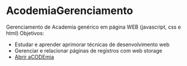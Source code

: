 # AcodemiaGerenciamento
Gerenciamento de Academia genérico em página WEB (javascript, css e html)
 Objetivos:
  - Estudar e aprender aprimorar técnicas de desenvolvimento web
  - Gerenciar e relacionar páginas de registros com web storage
  - [Abrir aCODEmia](https://ciscodeto.github.io/AcodemiaGerenciamento/)
